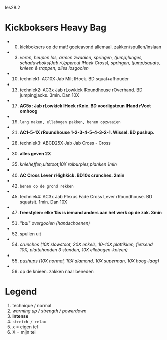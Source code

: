les28.2

# Kickboksers Heavy Bag

  - 00) kickboksers op de mat! goeieavond allemaal. zakken/spullen/inslaan
  - 03) *veren, heupen los, armen zwaaien, springen, (jump)lunges, schaduwboks(Jab rUppercut lHoek Cross), springen, (jump)squats, knieen & trappen, alles losgooien*
  - 10) techniek1: AC10X Jab Milt lHoek. BD squat+afhouder
  - 13) techniek2: AC3x Jab rLowkick lRoundhouse rOverhand. BD jumpingjacks. 3min. Dan 10X
  - 17) **AC5x: Jab rLowkick lHoek rKnie. BD voorligsteun lHand rVoet omhoog**
  - 19) `lang maken, ellebogen pakken, benen opzwaaien`
  - 21) **AC1-5-1X rRoundhouse 1-2-3-4-5-4-3-2-1. Wissel. BD pushup.**
  - 28) techniek3: ABCD25X Jab Jab Cross - Cross
  - 30) **alles geven 2X**
  - 35) *knieheffen,uitstoot,10X rolburpies,planken 1min*
  - 40) **AC Cross Lever rHighkick. BD10x crunches. 2min**
  - 42) `benen op de grond rekken`
  - 45) techniek4: AC3x Jab Plexus Fade Cross Lever rRoundhouse. BD squatsit. 1min. Dan 10X
  - 47) **freestylen: elke 15s is iemand anders aan het werk op de zak. 3min**
  - 51) *"bal" overgooien (handschoenen)*
  - 52) spullen uit
  - 54) *crunches (10X slowstoot, 20X enkels, 10-10X plattikken, fietsend 10X, plattehanden 3 standen, 10X ellebogen-knieen)*
  - 55) *pushups (10X normal, 10X diamond, 10X superman, 10X hoog-laag)*
  - 59) op de knieen. zakken naar beneden

# Legend

 1. technique / normal
 1. *warming up / strength / powerdown*
 1. **intense**
 1. `stretch / relax`
 1. x = eigen tel
 1. X = mijn tel
